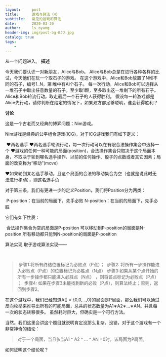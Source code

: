 ```yaml
---
layout:     post
title:      游戏与算法（4）
subtitle:   常见的游戏和算法
date:       2020-03-20
author:     ls_oyang
header-img: img/post-bg-BJJ.jpg
catalog: true
tags:
    - 
---
```




从一个问题进入。
**描述**

今天我们要认识一对新朋友，Alice与Bob。
Alice与Bob总是在进行各种各样的比试，今天他们在玩一个取石子的游戏。
在这个游戏中，Alice和Bob放置了N堆不同的石子，编号1..N，第i堆中有Ai个石子。
每一次行动，Alice和Bob可以选择从一堆石子中取出任意数量的石子。至少取1颗，至多取出这一堆剩下的所有石子。
Alice和Bob轮流行动，取走最后一个石子的人获得胜利。
假设每一轮游戏都是Alice先行动，请你判断在给定的情况下，如果双方都足够聪明，谁会获得胜利？


**讨论**

这是一个古老而又经典的博弈问题：Nim游戏。

Nim游戏是经典的公平组合游戏(ICG)，对于ICG游戏我们有如下定义：

​    ❤两名选手
​    ❤两名选手轮流行动，每一次行动可以在有限合法操作集合中选择一个
​    ❤游戏的任何一种可能的局面(position)，合法操作集合只取决于这个局面本身，不取决于轮到哪名选手操作、以前的任何操作、骰子的点数或者其它因素；局面的改变称为“移动”(move)

❤如果轮到某名选手移动，且这个局面的合法的移动集合为空（也就是说此时无法进行移动），则这名选手负



对于第三条，我们有更进一步的定义Position，我们将Position分为两类：

​    P-position：在当前的局面下，先手必败
​    N-position：在当前的局面下，先手必胜

它们有如下性质：

​    合法操作集合为空的局面是P-position
​    可以移动到P-position的局面是N-position
​    所有移动都只能到N-position的局面是P-position

算法实现
取子游戏算法实现——

​    

> ​        步骤1:将所有终结位置标记为必败点（P点）；
> ​        步骤2: 将所有一步操作能进入必败点（P点）的位置标记为必胜点（N点）
> ​     步骤3:如果从某个点开始的所有一步操作都只能进入必胜点（N点） ，则将该点标记为必败点（P点） ；
> ​    步骤4: 如果在步骤3未能找到新的必败（P点），则算法终止；否则，返回到步骤2。

在这个游戏中，我们已经知道A[] = {0,0,…,0}的局面是P局面，那么我们可以通过反向枚举来推导出所有的可能局面，总共的状态数量为A1∗A2∗…∗AN。并且每一次的状态转移很多。 
虽然耗时巨大，但确实是一个可行方法。



当然，我们这里会讲这个题目就说明肯定没那么复杂。没错，对于这个游戏有一个非常神奇的结论：
   

> 对于一个局面，当且仅当A1 ^ A2 ^ … ^ AN =0时，该局面为P局面。



如何证明这个结论呢？

